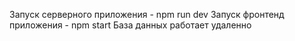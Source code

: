 Запуск серверного приложения - npm run dev
Запуск фронтенд приложения - npm start
База данных работает удаленно
